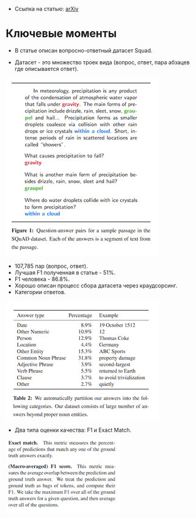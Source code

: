 - Ссылка на статью: [arXiv](https://arxiv.org/abs/1606.05250)

# Ключевые моменты

- В статье описан вопросно-ответный датасет Squad.

- Датасет - это множество троек вида (вопрос, ответ, пара абзацев где описывается ответ).

![Тройка](squad-descr.png)

- 107,785 пар (вопрос, ответ).
- Лучшая F1 полученная в статье - 51%.
- F1 человека - 86.8%.
- Хорошо описан процесс сбора датасета через краудсорсинг.
- Категории ответов.

![Категории ответов](squad-category.png)

- Два типа оценки качества: F1 и Exact Match.

![Два типа оценки качества F1 и Exact Match](squad-measure.png)
